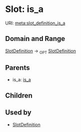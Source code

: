 # Slot: is_a




URI: [meta:slot_definition_is_a](https://w3id.org/biolink/biolinkml/meta/slot_definition_is_a)
## Domain and Range

[SlotDefinition](SlotDefinition.md) ->  <sub>OPT</sub> [SlotDefinition](SlotDefinition.md)
## Parents

 *  is_a: [is_a](is_a.md)
## Children

## Used by

 * [SlotDefinition](SlotDefinition.md)
